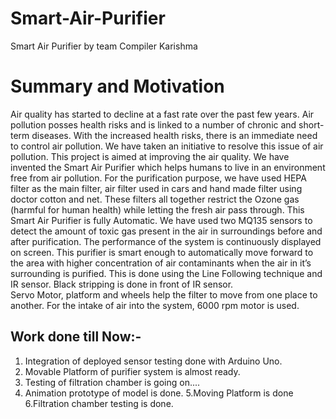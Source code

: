# Smart-Air-Purifier
Smart Air Purifier by team Compiler Karishma
# Summary and Motivation
Air quality has started to decline at a fast rate over the past few years. Air pollution posses health risks and is linked to a number of chronic and short-term diseases. With the increased health risks, there is an immediate need to control air pollution. We have taken an initiative to resolve this issue of air pollution.
This project is aimed at improving the air quality. We have invented the Smart Air Purifier which helps humans to live in an environment free from air pollution. For the purification purpose, we have used  HEPA filter as the main filter, air filter used in cars and hand made filter using doctor cotton and net. These filters all together restrict the Ozone gas (harmful for human health) while letting the fresh air pass through.
This Smart Air Purifier is fully Automatic. We have used two MQ135 sensors to detect the amount of toxic gas present in the air in surroundings before and after purification. The performance of the system is continuously displayed on screen.
This purifier is smart enough to automatically move forward to the area with higher concentration of air contaminants when the air in it’s  surrounding is purified. This is done using the Line Following technique and IR sensor. Black stripping is done in front of IR sensor.    
Servo Motor, platform and wheels help the filter to move from one place to another. For the intake of air into the system, 6000 rpm motor is used.
## Work done till Now:-
1. Integration of deployed sensor testing done with Arduino Uno.
2. Movable Platform of purifier system is almost ready.
3. Testing of filtration chamber is going on....
4. Animation prototype of model is done.
5.Moving Platform is done
6.Filtration chamber testing is done.


